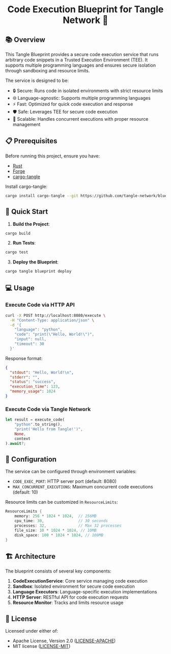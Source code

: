 # <h1 align="center">Code Execution Blueprint for Tangle Network 🚀</h1>

## 📚 Overview

This Tangle Blueprint provides a secure code execution service that runs arbitrary code snippets in a Trusted Execution Environment (TEE). It supports multiple programming languages and ensures secure isolation through sandboxing and resource limits.

The service is designed to be:

- 🔒 Secure: Runs code in isolated environments with strict resource limits
- 🌐 Language-agnostic: Supports multiple programming languages
- ⚡ Fast: Optimized for quick code execution and response
- 🛡️ Safe: Leverages TEE for secure code execution
- 🔄 Scalable: Handles concurrent executions with proper resource management

## 📋 Prerequisites

Before running this project, ensure you have:

- [Rust](https://www.rust-lang.org/tools/install)
- [Forge](https://getfoundry.sh)
- [cargo-tangle](https://crates.io/crates/cargo-tangle)

Install cargo-tangle:

```bash
cargo install cargo-tangle --git https://github.com/tangle-network/blueprint.git --force
```

## 🚀 Quick Start

1. **Build the Project**:

```bash
cargo build
```

2. **Run Tests**:

```bash
cargo test
```

3. **Deploy the Blueprint**:

```bash
cargo tangle blueprint deploy
```

## 💻 Usage

### Execute Code via HTTP API

```bash
curl -X POST http://localhost:8080/execute \
  -H "Content-Type: application/json" \
  -d '{
    "language": "python",
    "code": "print(\"Hello, World!\")",
    "input": null,
    "timeout": 30
  }'
```

Response format:

```json
{
  "stdout": "Hello, World!\n",
  "stderr": "",
  "status": "success",
  "execution_time": 123,
  "memory_usage": 1024
}
```

### Execute Code via Tangle Network

```rust
let result = execute_code(
    "python".to_string(),
    "print('Hello from Tangle!')",
    None,
    context
).await?;
```

## 🔧 Configuration

The service can be configured through environment variables:

- `CODE_EXEC_PORT`: HTTP server port (default: 8080)
- `MAX_CONCURRENT_EXECUTIONS`: Maximum concurrent code executions (default: 10)

Resource limits can be customized in `ResourceLimits`:

```rust
ResourceLimits {
    memory: 256 * 1024 * 1024,  // 256MB
    cpu_time: 30,               // 30 seconds
    processes: 32,              // Max 32 processes
    file_size: 10 * 1024 * 1024, // 10MB
    disk_space: 100 * 1024 * 1024, // 100MB
}
```

## 🏗️ Architecture

The blueprint consists of several key components:

1. **CodeExecutionService**: Core service managing code execution
2. **Sandbox**: Isolated environment for secure code execution
3. **Language Executors**: Language-specific execution implementations
4. **HTTP Server**: RESTful API for code execution requests
5. **Resource Monitor**: Tracks and limits resource usage

## 📜 License

Licensed under either of:

- Apache License, Version 2.0 ([LICENSE-APACHE](LICENSE-APACHE))
- MIT license ([LICENSE-MIT](LICENSE-MIT))
